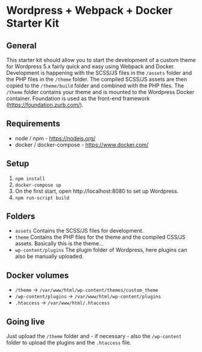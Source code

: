 # Wordpress + Webpack + Docker Starter Kit

## General
This starter kit should allow you to start the development of a custom theme for Wordpress 5.x fairly quick and easy using Webpack and Docker. Development is happening with the SCSS/JS files in the `/assets` folder and the PHP files in the `/theme` folder. The compiled SCSS/JS assets are then copied to the `/theme/build` folder and combined with the PHP files. The `/theme` folder contains your theme and is mounted to the Wordpress Docker container. Foundation is used as the front-end framework (https://foundation.zurb.com/).

## Requirements
- node / npm - https://nodejs.org/
- docker / docker-compose - https://www.docker.com/

## Setup
1. `npm install`
2. `docker-compose up`
3. On the first start, open http://localhost:8080 to set up Wordpress.
4. `npm run-script build`

## Folders
- `assets` Contains the SCSS/JS files for development.
- `theme` Contains the PHP files for the theme and the compiled CSS/JS assets. Basically this is the theme...
- `wp-content/plugins` The plugin folder of Wordpress, here plugins can also be manually uploaded.

## Docker volumes
- `/theme` -> `/var/www/html/wp-content/themes/custom_theme`
- `/wp-content/plugins` -> `/var/www/html/wp-content/plugins`
- `.htaccess` -> `/var/www/html/.htaccess`

## Going live
Just upload the `/theme` folder and - if necessary - also the `/wp-content` folder to upload the plugins and the `.htaccess` file.
